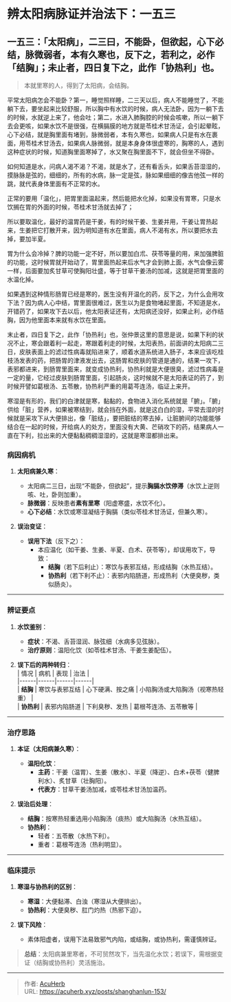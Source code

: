 # 辨太阳病脉证并治法下：一五三


## 一五三：「太阳病」，二三曰，不能卧，但欲起，心下必结，脉微弱者，本有久寒也，反下之，若利之，必作「结胸」；未止者，四日复下之，此作「协热利」也。

<!--more-->

> 本就里寒的人，得到了太阳病，会结胸。

平常太阳病怎会不能卧？第一，睡觉照样睡，二三天以后，病人不能睡觉了，不能躺下去，要坐起来比较舒服，所以胸中有水饮的时候，病人无法卧，因为一躺下去的时候，水就逆上来了，他会吐；第二，水进入肺胸腔的时候会咳嗽，所以一躺下去会更咳，如果水饮不是很强，在横膈膜的地方就是苓桂术甘汤证，会引起晕眩，心下必结，就是胸里面有堵到，脉微弱者，本有久寒也，如果病人只是有水在裹面，用苓桂术甘汤去，如果病人脉微弱，就是本身身体很虚寒的，胸寒的人，遇到这种症状的时候，知道胸里面寒掉了，水又聚在胸里面不下，就会但坐不得卧。

如何知道是水，问病人渴不渴？不渴，就是水了，还有看舌头，如果舌苔湿湿的，摸脉脉是弦的，细细的，所有的水病，脉一定是弦，脉如果细细的像吉他弦一样的跳，就代表身体里面有不正常的水。

正常的要用「温化」，把胃里面温起来，然后能把水化掉，如果没有胃寒，只是水饮搁在胃的外面的时候，苓桂术甘汤就去掉了；

所以要取温化，最好的温胃药是干姜，有的时候干姜、生姜并用，干姜让胃热起来，生姜把它打散开来，因为明知道有水在里面，病人不渴有水，所以要把水去掉，要加半夏。

胃为什么会冷掉？脾的功能一定不好，所以要加白朮、茯苓等量的用，来加强脾脏的功能，这时候胃就开始动了，胃里面热起来后水气才会到肺上面，水气会像云雾一样，后面要加炙甘草可使胸阳壮盛，等于甘草干姜汤的加减，这就是把胃里面的水温化掉。

如果遇到这种情形肠胃已经是寒的，医生没有开温化的药，反下之，为什么会用攻下法？因为病人心中结，胃里面很难过，医生以为是食物堵起里面，不知道是水，开错药了，如果攻下去以后，他太阳表证还有，太阳病还没好，如果止利，必作结胸，因为他里面本来就有水饮在里面。

末止者，四日复下之，此作「协热利」也，张仲景这里的意思是说，如果下利的状况不止，寒会跟着利一起走，寒跟着利走的时候，太阳表热，前面讲的太阳病二三日，皮肤表面上的滤过性病毒就陷进来了，顺着水道系统进入肠子，本来应该吃桂枝汤发表的药，把肠胃的津液发出去，这肠胃和皮肤的管道是通的，结果一攻下，表邪都进来，到肠胃里面来，就变成协热利，协热利就是大便很臭，滤过性病毒是一定的量，它经过皮肤到肠胃里面，引起肠炎，这时候就不是太阳表证的药了，到时候开譬如葛根汤、五苓散，协热利严重的用葛芩连汤，临证上来开。

寒湿是有形的，我们的白津就是寒，黏黏的，食物进入消化系统就是「腑」。「腑」供给「脏」营养，如果被寒结到，就会挡在外面，就是这白白的湿，平常去湿的时候就是采攻下从大便排出，像「脏结」，要把脏结的寒去掉，让脏腑间的功能能够结合在一起的时候，开给病人的处方，里面没有大黄、芒硝攻下的药，结果病人一直在下利，拉出来的大便黏黏稠稠湿湿的，这就是寒湿都排出来。

### **病因病机**  
1. **太阳病兼久寒**：  
   - 太阳病二三日，出现“不能卧，但欲起”，提示**胸膈水饮停滞**（水饮上逆则咳、吐，卧则加重）。  
   - **脉微弱**：反映患者**素有里寒**（阳虚寒盛，水饮不化）。  
   - **心下必结**：水饮或寒湿凝结于胸膈（类似苓桂术甘汤证，但兼久寒）。  

2. **误治变证**：  
   - **误用下法**（反下之）：  
     - 本应温化（如干姜、生姜、半夏、白术、茯苓等），却误用攻下，导致：  
       - **结胸**（若下后利止）：寒饮与表邪互结，形成结胸（水热互结）。  
       - **协热利**（若下利不止）：表邪内陷肠道，形成热利（大便臭秽，类似肠炎）。  

---

### **辨证要点**  
1. **水饮鉴别**：  
   - **症状**：不渴、舌苔湿润、脉弦细（水病多见弦脉）。  
   - **治疗原则**：温阳化饮（如苓桂术甘汤、干姜生姜配伍）。  

2. **误下后的两种转归**：  
   | 情况 | 病机 | 表现 | 治法 |  
   |------|------|------|------|  
   | **结胸** | 寒饮与表邪互结 | 心下硬满、按之痛 | 小陷胸汤或大陷胸汤（视寒热轻重） |  
   | **协热利** | 表邪内陷肠道 | 下利臭秽、发热 | 葛根芩连汤、五苓散等 |  

---

### **治疗思路**  
1. **本证（太阳病兼久寒）**：  
   - **温阳化饮**：  
     - **主药**：干姜（温胃）、生姜（散水）、半夏（降逆）、白术+茯苓（健脾利水）、炙甘草（壮胸阳）。  
     - **代表方**：甘草干姜汤加减，或苓桂术甘汤加温药。  

2. **误治后处理**：  
   - **结胸**：按寒热轻重选用小陷胸汤（痰热）或大陷胸汤（水热互结）。  
   - **协热利**：  
     - 轻者：五苓散（水热下利）。  
     - 重者：葛根芩连汤（热利明显）。  

---

### **临床提示**  
1. **寒湿与协热利的区别**：  
   - **寒湿**：大便黏滞、白浊（寒湿从大便排出）。  
   - **协热利**：大便臭秽、肛门灼热（热邪下迫）。  

2. **误下风险**：  
   - 素体阳虚者，误用下法易致邪气内陷，或结胸，或协热利，需谨慎辨证。  

> **总结**：太阳病兼里寒者，不可贸然攻下，当先温化水饮；若误下，需根据变证（结胸或协热利）灵活施治。

---

> 作者: [AcuHerb](https://acuherb.xyz)  
> URL: https://acuherb.xyz/posts/shanghanlun-153/  

